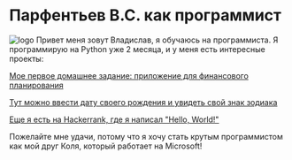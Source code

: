 # Парфентьев В.С. как программист
![logo](https://www.codingem.com/wp-content/uploads/2021/10/juanjo-jaramillo-mZnx9429i94-unsplash-1536x1024.jpg)
   Привет меня зовут Владислав, я обучаюсь на программиста.
   Я программирую на Python уже 2 месяца, и у меня есть интересные проекты:

[Мое первое домашнее задание: приложение для финансового планирования](https://replit.com/@VLADISLAVPARF/thefirsthomework#main.py)

[Тут можно ввести дату своего рождения и увидеть свой знак зодиака](https://replit.com/@VLADISLAVPARF/thesecondhomework#main.py)
   
   [Еще я есть на Hackerrank, где я написал "Hello, World!"](https://www.hackerrank.com/challenges/py-hello-world/problem)

Пожелайте мне удачи, потому что я хочу стать крутым программистом как мой друг Коля, который работает на Microsoft!